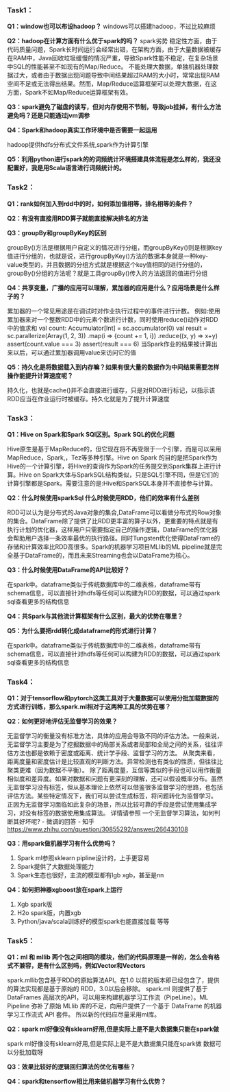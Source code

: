 ### Task1：
**Q1：window也可以布设hadoop？**
windows可以搭建hadoop，不过比较麻烦

**Q2：hadoop在计算方面有什么优于spark的吗？**
spark劣势
稳定性方面，由于代码质量问题，Spark长时间运行会经常出错，在架构方面，由于大量数据被缓存在RAM中，Java回收垃圾缓慢的情况严重，导致Spark性能不稳定，在复杂场景中SQL的性能甚至不如现有的Map/Reduce。
不能处理大数据，单独机器处理数据过大，或者由于数据出现问题导致中间结果超过RAM的大小时，常常出现RAM空间不足或无法得出结果。然而，Map/Reduce运算框架可以处理大数据，在这方面，Spark不如Map/Reduce运算框架有效。

**Q3：spark避免了磁盘的读写，但对内存使用不节制，导致job挂掉，有什么方法避免吗？还是只能通过jvm调参**

**Q4：Spark和hadoop真实工作环境中是否需要一起运用** 

hadoop提供hdfs分布式文件系统,spark作为计算引擎

**Q5：利用python进行spark的的词频统计环境搭建具体流程是怎么样的，我还没配置好，我是用Scala语言进行词频统计的。** 

### Task2：
**Q1：rank如何加入到rdd中的时，如何添加值相等，排名相等的条件？**

**Q2：有没有直接用RDD算子就能直接解决排名的方法**

**Q3：groupBy和groupByKey的区别**

groupBy()方法是根据用户自定义的情况进行分组，而groupByKey()则是根据key值进行分组的，也就是说，进行groupByKey()方法的数据本身就是一种key-value类型的，并且数据的分组方式就是根据这个key值相同的进行分组的，groupBy()分组的方法呢？就是工具groupBy()传入的方法返回的值进行分组

**Q4：共享变量，广播的应用可以理解，累加器的应用是什么？应用场景是什么样子的？**

累加器的一个常见用途是在调试时对作业执行过程中的事件进行计数。
例如:使用累加器来对一个整数RDD中的元素个数进行计数，同时使用reduce()动作对RDD中的值求和
val count: Accumulator[Int] = sc.accumulator(0)
val result = sc.parallerize(Array(1, 2, 3))
.map(i => {count += 1, i})
.reduce((x, y) => x+y)
assert(count.value === 3)
assert(result === 6)
当Spark作业的结果被计算出来以后，可以通过累加器调用value来访问它的值

**Q5：持久化是将数据载入到内存嘛？如果有很大量的数据作为中间结果需要怎样操作能提升计算速度呢？**

持久化，也就是cache()并不会直接进行缓存，只是对RDD进行标记，以指示该RDD应当在作业运行时被缓存。持久化就是为了提升计算速度

### Task3：
**Q1：Hive on Spark和Spark SQl区别。Spark SQL的优化问题**

Hive原生是基于MapReduce的，但它现在将不再受限于一个引擎，而是可以采用MapReduce，Spark,，Tez等多种引擎。Hive on Spark 的目的是把Spark作为Hive的一个计算引擎，将Hive的查询作为Spark的任务提交到Spark集群上进行计算。Hive on Spark大体与SparkSQL结构类似，只是SQL引擎不同，但是它们的计算引擎都是Spark。需要注意的是:Hive和SparkSQL本身并不直接参与计算。

**Q2：什么时候使用sparkSql 什么时候使用RDD，他们的效率有什么差别**

RDD可以认为是分布式的Java对象的集合,DataFrame可以看做分布式的Row对象的集合。DataFrame除了提供了比RDD更丰富的算子以外，更重要的特点就是有执行计划的优化器，这样用户只需要指定自己的操作逻辑，DataFrame的优化器会帮助用户选择一条效率最优的执行路径。同时Tungsten优化使得DataFrame的存储和计算效率比RDD高很多。Spark的机器学习项目MLlib的ML pipeline就是完全基于DataFrame的，而且未来Streaming也会以DataFrame为核心。

**Q3：什么时候使用DataFrame的API比较好？**

在spark中。dataframe类似于传统数据库中的二维表格，dataframe带有schema信息，可以直接针对hdfs等任何可以构建为RDD的数据，可以通过spark sql查看更多的结构信息

**Q4：共Spark与其他流计算框架有什么区别，最大的优势在哪里？**

**Q5：为什么要把rdd转化成dataframe的形式进行计算？**

在spark中。dataframe类似于传统数据库中的二维表格，dataframe带有schema信息，可以直接针对hdfs等任何可以构建为RDD的数据，可以通过spark sql查看更多的结构信息

### Task4：
**Q1：对于tensorflow和pytorch这类工具对于大量数据可以使用分批加载数据的方式进行训练，那么spark.ml相对于这两种工具的优势在哪？**

**Q2：如何更好地评估无监督学习的效果？**

无监督学习的衡量没有标准方法，具体的应用会导致不同的评估方法。一般来说，无监督学习主要是为了挖掘数据中的局部关系或者局部和全局之间的关系，往往评估方法也都是依赖于密度或距离、统计学手段、监督学习的方法。
从聚类来看，距离度量和密度估计是比较直观的判断方法。异常检测也有类似的性质，但往往比聚类更难（因为数据不平衡）。
除了距离度量，互信等类似的手段也可以用作衡量相似度和差异度。如果对数据和问题有更深刻的理解，还可以假设概率分布。虽然无监督学习没有标签，但从基本理论上依然可以借鉴很多监督学习的思路，也包括评估方法。某些特定情况下，我们可以尝试生成标签，将问题转化为监督学习。
正因为无监督学习面临如此复杂的场景，所以比较可靠的手段是尝试使用集成学习，对没有标签的数据使用集成算法。
详情请参照
一个无监督学习算法，如何判断其好坏呢? - 微调的回答 - 知乎 https://www.zhihu.com/question/30855292/answer/266430108

**Q3：用spark做机器学习有什么优势吗？**

1. Spark ml参照sklearn pipline设计的，上手更容易
2. Spark提供了大数据处理能力
3. Spark生态也很好，主流的模型都有lgb xgb，甚至是nn

**Q4：如何把神器xgboost放在spark上运行**

1. Xgb spark版
2. H2o spark版，内置xgb
3. Python/java/scala训练好的模型spark也能直接加载
等等

### Task5：
**Q1：ml 和 mllib 两个包之间相同的模块，他们的代码原理是一样的，怎么会有格式不兼容，是有什么区别吗，例如Vector和Vectors**

spark.mllib包含基于RDD的原始算法API。在1.0 以前的版本即已经包含了，提供的算法实现都是基于原始的 RDD，3.0以后会移除。
spark.ml 则提供了基于DataFrames 高层次的API，可以用来构建机器学习工作流（PipeLine）。ML Pipeline 弥补了原始 MLlib 库的不足，向用户提供了一个基于 DataFrame 的机器学习工作流式 API 套件。
所以新的代码应尽量采用ml库。

**Q2：spark ml好像没有sklearn好用,但是实际上是不是大数据集只能在spark做**

spark ml好像没有sklearn好用,但是实际上是不是大数据集只能在spark做
数据可以分批加载呀

**Q3：效果比较好的逻辑回归算法的优化有哪些？**

**Q4：spark和tensorflow相比用来做机器学习有什么优势？**